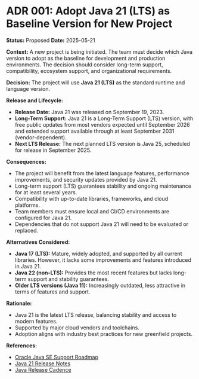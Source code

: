 # ADR 001: Adopt Java 21 (LTS) as Baseline Version for New Project

**Status:** Proposed
**Date:** 2025-05-21

**Context:**
A new project is being initiated. The team must decide which Java version to adopt as the baseline for development and production environments. The decision should consider long-term support, compatibility, ecosystem support, and organizational requirements.

**Decision:**
The project will use **Java 21 (LTS)** as the standard runtime and language version.

**Release and Lifecycle:**

* **Release Date:** Java 21 was released on September 19, 2023.
* **Long-Term Support:** Java 21 is a Long-Term Support (LTS) version, with free public updates from most vendors expected until September 2026 and extended support available through at least September 2031 (vendor-dependent).
* **Next LTS Release:** The next planned LTS version is Java 25, scheduled for release in September 2025.

**Consequences:**

* The project will benefit from the latest language features, performance improvements, and security updates provided by Java 21.
* Long-term support (LTS) guarantees stability and ongoing maintenance for at least several years.
* Compatibility with up-to-date libraries, frameworks, and cloud platforms.
* Team members must ensure local and CI/CD environments are configured for Java 21.
* Dependencies that do not support Java 21 will need to be evaluated or replaced.

**Alternatives Considered:**

* **Java 17 (LTS):** Mature, widely adopted, and supported by all current libraries. However, it lacks some improvements and features introduced in Java 21.
* **Java 22 (non-LTS):** Provides the most recent features but lacks long-term support and stability guarantees.
* **Older LTS versions (Java 11):** Increasingly outdated, less attractive in terms of features and support.

**Rationale:**

* Java 21 is the latest LTS release, balancing stability and access to modern features.
* Supported by major cloud vendors and toolchains.
* Adoption aligns with industry best practices for new greenfield projects.

**References:**

* [Oracle Java SE Support Roadmap](https://www.oracle.com/java/technologies/java-se-support-roadmap.html)
* [Java 21 Release Notes](https://openjdk.org/projects/jdk/21/)
* [Java Release Cadence](https://openjdk.org/projects/jdk/)
